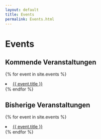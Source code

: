 ```yaml
---
layout: default
title: Events
permalink: Events.html
---
```


# Events

## Kommende Veranstaltungen

{% for event in site.events %}
​    <li>
​      <a href="{{ event.url }}">{{ event.title }}</a>
​    </li>
{% endfor %}

## Bisherige Veranstaltungen

{% for event in site.events %}
​    <li>
​      <a href="{{ event.url }}">{{ event.title }}</a>
​    </li>
{% endfor %}